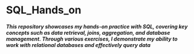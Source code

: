 # SQL_Hands_on
##### This repository showcases my hands-on practice with SQL, covering key concepts such as data retrieval, joins, aggregation, and database management. Through various exercises, I demonstrate my ability to work with relational databases and effectively query data
